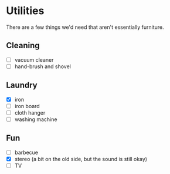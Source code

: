 # Utilities
There are a few things we'd need that aren't essentially furniture.

## Cleaning
- [ ] vacuum cleaner
- [ ] hand-brush and shovel

## Laundry
- [x] iron
- [ ] iron board
- [ ] cloth hanger
- [ ] washing machine

## Fun
- [ ] barbecue
- [x] stereo (a bit on the old side, but the sound is still okay)
- [ ] TV
